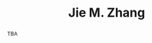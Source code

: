 ---
title: Jie M. Zhang 
name: speaker-01
position: Lecturer/Assistant Profesor
affiliation: Kings College London
layout: default
modal-id: 2
img: jie.png
thumbnail: jie.png
alt: Jie M. Zhang
website: "https://sites.google.com/view/jie-zhang/home"
topic: >
 TBA
abstract: >
 TBA 
bio: >
 Dr. Jie M. Zhang is a lecturer (assistant professor) of computer science at Kings College London, UK.
---